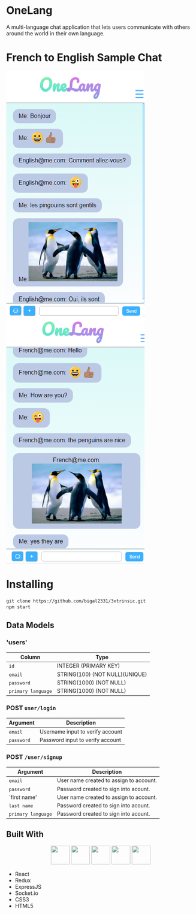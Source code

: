 # OneLang

A multi-language chat application that lets users communicate with others around the world in their own language.

# French to English Sample Chat
  
  <img src="/public/French.PNG" align="left" />
  <img src="/public/English.PNG" align="center" />



# Installing


```
git clone https://github.com/bigal2331/3xtrinsic.git
npm start
```

## Data Models
### 'users'

| Column                | Type                	          |
|-----------------------|---------------------------------|
|`id`                   | INTEGER (PRIMARY KEY)           |
|`email`                | STRING(100) (NOT NULL)(UNIQUE)  |
|`password`             | STRING(1000) (NOT NULL)         |
|`primary language`     | STRING(1000) (NOT NULL)         |



### POST `user/login`

| Argument              | Description                                                                                 |
|-----------------------|---------------------------------------------------------------------------------------------|
| `email`            | Username input to verify account                                                            |
| `password`            | Password input to verify account                                                            |


### POST `/user/signup`

| Argument              | Description                                                                                 |
|-----------------------|---------------------------------------------------------------------------------------------|
| `email`               | User name created to assign to account.                                                     |
| `password`            | Password created to sign into acount.                                                       |
| `first name'          | User name created to assign to account.                                                     |
| `last name`           | Password created to sign into acount.                                                       |
| `primary language`    | Password created to sign into acount.                                                       |

## Built With

  <p style="text-align: center;">
    <img src="https://www.shareicon.net/data/512x512/2016/07/08/117367_logo_512x512.png" width="50px" height="50px"/>
    <img src="https://raw.githubusercontent.com/reactjs/redux/master/logo/logo.png" width="50px" height="50px"/>
    <img src="https://upload.wikimedia.org/wikipedia/commons/6/64/Expressjs.png" width="50px" height="50px"/>
    <img src="http://www.programwitherik.com/content/images/2017/01/socket-e1434850599985.png" width="50px" height="50px"/>
    <img src="https://upload.wikimedia.org/wikipedia/commons/thumb/1/10/CSS3_and_HTML5_logos_and_wordmarks.svg/2000px-CSS3_and_HTML5_logos_and_wordmarks.svg.png" width="50px" height="50px"/>
    
  </p>

* React 
* Redux 
* ExpressJS 
* Socket.io 
* CSS3
* HTML5
